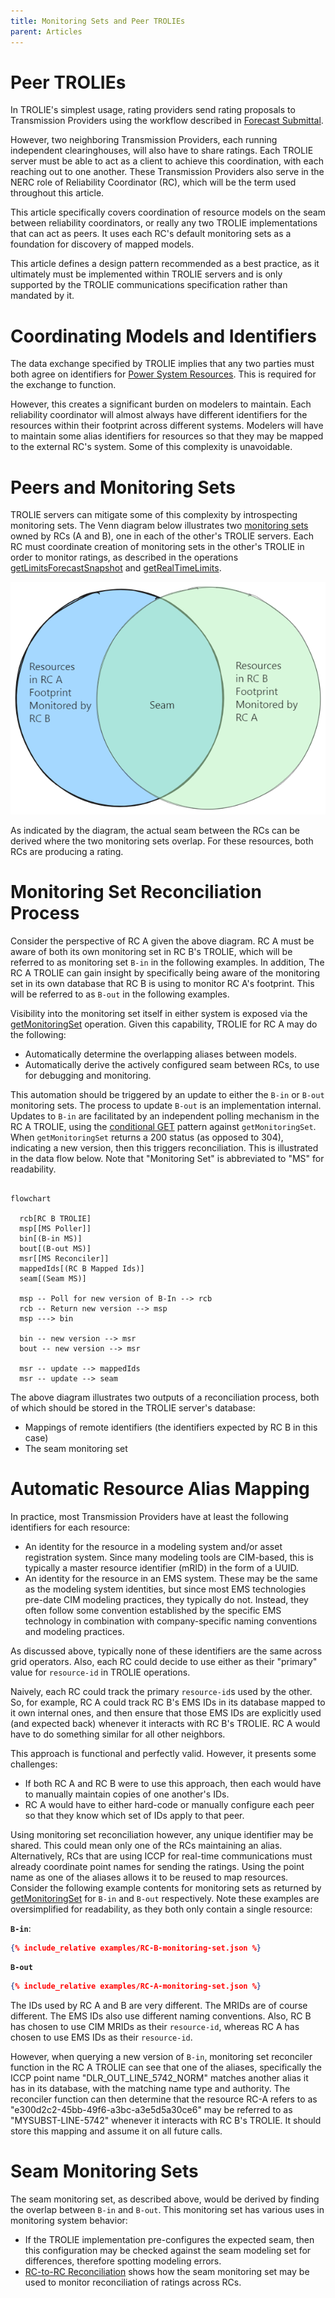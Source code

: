 ```yaml
---
title: Monitoring Sets and Peer TROLIEs
parent: Articles
---
```


# Peer TROLIEs

In TROLIE's simplest usage, rating providers send rating proposals to Transmission Providers
using the workflow described in [Forecast Submittal](../example-narratives/submitting-forecasts.md).  

However, two neighboring Transmission Providers, each running independent clearinghouses, will also
have to share ratings.  Each TROLIE server must be able to act as a client to achieve this coordination, 
with each reaching out to one another.  These Transmission Providers also serve in the NERC role of 
Reliability Coordinator (RC), which will be the term used throughout this article.  

This article specifically covers coordination of resource models on the seam between reliability 
coordinators, or really any two TROLIE implementations that can act as peers.  It uses each RC's 
default monitoring sets as a foundation for discovery of mapped models.  

This article defines a design pattern recommended as a best practice, as it ultimately must 
be implemented within TROLIE servers and is only supported by the TROLIE communications specification 
rather than mandated by it.  

# Coordinating Models and Identifiers
The data exchange specified by TROLIE implies that any two parties must both agree on identifiers for 
[Power System Resources](../concepts.md#power-system-resource-or-simply-resource).  This is required for 
the exchange to function.  

However, this creates a significant burden on modelers to maintain.  Each reliability coordinator will
almost always have different identifiers for the resources within their footprint across different 
systems.  Modelers will have to maintain some alias identifiers for resources so that they may be 
mapped to the external RC's system.  Some of this complexity is unavoidable.

# Peers and Monitoring Sets

TROLIE servers can mitigate some of this complexity by introspecting monitoring 
sets.  The Venn diagram below illustrates two [monitoring sets](../concepts.md#monitoring-sets) owned 
by RCs (A and B), one in each of the other's TROLIE servers.  Each RC must coordinate creation of 
monitoring sets in the other's TROLIE in order to monitor ratings, as described in the operations 
[getLimitsForecastSnapshot](../spec#tag/Forecasting/operation/getLimitsForecastSnapshot) and
[getRealTimeLimits](../spec#tag/Real-Time/operation/getRealTimeLimits).

![Peers](../images/Seam.excalidraw.png)

As indicated by the diagram, the actual seam between the RCs can be derived where the two monitoring sets
overlap.  For these resources, both RCs are producing a rating.  

# Monitoring Set Reconciliation Process

Consider the perspective of RC A given the above diagram.  RC A must be aware of both its own monitoring set
in RC B's TROLIE, which will be referred to as monitoring set `B-in` in the following examples.   In addition,
The RC A TROLIE can gain insight by specifically being aware of the monitoring set in its own database that 
RC B is using to monitor RC A's footprint.  This will be referred to as `B-out` in the following examples.  

Visibility into the monitoring set itself in either system is exposed via the 
[getMonitoringSet](../spec#tag/Monitoring-Sets/operation/getMonitoringSet) operation.  Given this capability, 
TROLIE for RC A may do the following:

* Automatically determine the overlapping aliases between models. 
* Automatically derive the actively configured seam between RCs, to use for debugging and monitoring.

This automation should be triggered by an update to either the `B-in` or `B-out` monitoring 
sets.  The process to update `B-out` is an implementation internal.  Updates to `B-in` are 
facilitated by an independent polling mechanism in the RC A TROLIE, using the 
[conditional GET](./conditional-GET.md) pattern against `getMonitoringSet`.  When 
`getMonitoringSet` returns a 200 status (as opposed to 304), indicating a new version, then this triggers 
reconciliation.  This is illustrated in the data flow below.  Note that "Monitoring Set"
is abbreviated to "MS" for readability.    

```mermaid

flowchart
   
  rcb[RC B TROLIE]  
  msp[[MS Poller]]
  bin[(B-in MS)]
  bout[(B-out MS)]
  msr[[MS Reconciler]]
  mappedIds[(RC B Mapped Ids)]
  seam[(Seam MS)]
  
  msp -- Poll for new version of B-In --> rcb
  rcb -- Return new version --> msp
  msp ---> bin

  bin -- new version --> msr
  bout -- new version --> msr

  msr -- update --> mappedIds
  msr -- update --> seam

```

The above diagram illustrates two outputs of a reconciliation process, both of which should be
stored in the TROLIE server's database:

* Mappings of remote identifiers (the identifiers expected by RC B in this case)
* The seam monitoring set

# Automatic Resource Alias Mapping
In practice, most Transmission Providers have at least the following identifiers for each resource:

* An identity for the resource in a modeling system and/or asset registration system.  Since many modeling tools are CIM-based, this is typically a master resource identifier (mRID) in the form of a UUID.  
* An identity for the resource in an EMS system.  These may be the same as the modeling system identities, but since most EMS technologies pre-date CIM modeling practices, they typically do not.  Instead, they often follow some convention established by the specific EMS technology in combination with company-specific naming conventions and modeling practices.  

As discussed above, typically none of these identifiers are the same across grid operators.  Also, each 
RC could decide to use either as their "primary" value for `resource-id` in TROLIE operations.  

Naively, each RC could track the primary `resource-id`s used by the other.  So, for example, 
RC A could track RC B's EMS IDs in its database mapped to it own internal ones, and then ensure that
those EMS IDs are explicitly used (and expected back) whenever it interacts with RC B's 
TROLIE.  RC A would have to do something similar for all other neighbors.  

This approach is functional and perfectly valid.  However, it presents some challenges:

* If both RC A and RC B were to use this approach, then each would have to manually maintain copies of one another's IDs.  
* RC A would have to either hard-code or manually configure each peer so that they know which set of IDs apply to that peer.  

Using monitoring set reconciliation however, any unique identifier may be shared.  This could mean only 
one of the RCs maintaining an alias.  Alternatively, RCs that are using ICCP for real-time 
communications must already coordinate point names for sending the ratings.  Using the point name as one of 
the aliases allows it to be reused to map resources.  Consider the following example contents for monitoring sets
as returned by [getMonitoringSet](../spec#tag/Monitoring-Sets/operation/getMonitoringSet) for `B-in` and `B-out` 
respectively.  Note these examples are oversimplified for readability, as they both only contain a single resource:

**`B-in`**:

```json
{% include_relative examples/RC-B-monitoring-set.json %}
```

**`B-out`**

```json
{% include_relative examples/RC-A-monitoring-set.json %}
```

The IDs used by RC A and B are very different.  The MRIDs are of course different.  The EMS IDs also use different
naming conventions.  Also, RC B has chosen to use CIM MRIDs as their `resource-id`, whereas RC A has chosen to 
use EMS IDs as their `resource-id`.  

However, when querying a new version of `B-in`, monitoring set reconciler function in the RC A TROLIE can see that 
one of the aliases, specifically the ICCP point name "DLR_OUT_LINE_5742_NORM" matches another alias it has in its 
database, with the matching name type and authority.  The reconciler function can then determine that the resource 
RC-A refers to as "e300d2c2-45bb-49f6-a3bc-a3e5d5a30ce6" may be referred to as "MYSUBST-LINE-5742" whenever it 
interacts with RC B's TROLIE.  It should store this mapping and assume it on all future calls.  

# Seam Monitoring Sets 
The seam monitoring set, as described above, would be derived by finding the overlap between `B-in` and 
`B-out`.  This monitoring set has various uses in monitoring system behavior:

* If the TROLIE implementation pre-configures the expected seam, then this configuration may be checked against the seam modeling set for differences, therefore spotting modeling errors.  
* [RC-to-RC Reconciliation](RC-to-RC-reconciliation.md) shows how the seam monitoring set may be used to monitor reconciliation of ratings across RCs.  